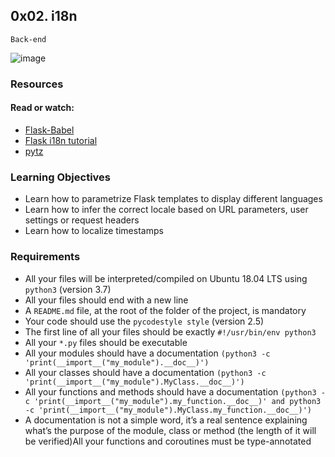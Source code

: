 ## 0x02. i18n
 `Back-end`

![image](https://s3.amazonaws.com/alx-intranet.hbtn.io/uploads/medias/2020/1/91e1c50322b2428428f9.jpeg?X-Amz-Algorithm=AWS4-HMAC-SHA256&X-Amz-Credential=AKIARDDGGGOUSBVO6H7D%2F20241106%2Fus-east-1%2Fs3%2Faws4_request&X-Amz-Date=20241106T095331Z&X-Amz-Expires=86400&X-Amz-SignedHeaders=host&X-Amz-Signature=84977e0119679e09e95ccf37594be3b8dd5977961ef8e46d5e0f0a18d1013560)

### Resources
#### Read or watch:

* [Flask-Babel](https://web.archive.org/web/20201111174034/https://flask-babel.tkte.ch/)
* [Flask i18n tutorial](https://blog.miguelgrinberg.com/post/the-flask-mega-tutorial-part-xiii-i18n-and-l10n)
* [pytz](https://pypi.org/project/pytz/)

### Learning Objectives
* Learn how to parametrize Flask templates to display different languages
* Learn how to infer the correct locale based on URL parameters, user settings or request headers
* Learn how to localize timestamps

### Requirements
* All your files will be interpreted/compiled on Ubuntu 18.04 LTS using `python3` (version 3.7)
* All your files should end with a new line
* A `README.md` file, at the root of the folder of the project, is mandatory
* Your code should use the `pycodestyle style` (version 2.5)
* The first line of all your files should be exactly `#!/usr/bin/env python3`
* All your `*.py` files should be executable
* All your modules should have a documentation `(python3 -c 'print(__import__("my_module").__doc__)')`
* All your classes should have a documentation `(python3 -c 'print(__import__("my_module").MyClass.__doc__)')`
* All your functions and methods should have a documentation `(python3 -c 'print(__import__("my_module").my_function.__doc__)' and python3 -c 'print(__import__("my_module").MyClass.my_function.__doc__)')`
* A documentation is not a simple word, it’s a real sentence explaining what’s the purpose of the module, class or method (the length of it will be verified)All your functions and coroutines must be type-annotated
